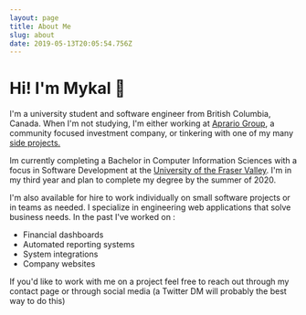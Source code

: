 ```yaml
---
layout: page
title: About Me
slug: about
date: 2019-05-13T20:05:54.756Z
---
```


# Hi! I'm Mykal <span role="img" aria-label="wave">👋</span>

I'm a university student and software engineer from British Columbia, Canada. When I'm not studying, I'm either working at [Aprario Group](https://aprario.com), a community focused investment company, or tinkering with one of my many [side projects.](https://github.com/mykalmachon)

Im currently completing a Bachelor in Computer Information Sciences with a focus in Software Development at the [University of the Fraser Valley](https://ufv.ca). I'm in my third year and plan to complete my degree by the summer of 2020.

I'm also available for hire to work individually on small software projects or in teams as needed. I specialize in engineering web applications that solve business needs. In the past I've worked on :

- Financial dashboards
- Automated reporting systems
- System integrations
- Company websites

If you'd like to work with me on a project feel free to reach out through my contact page or through social media (a Twitter DM will probably the best way to do this)
